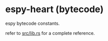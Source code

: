 # espy-heart (bytecode)

espy bytecode constants.

refer to [src/lib.rs](src/lib.rs) for a complete reference.
